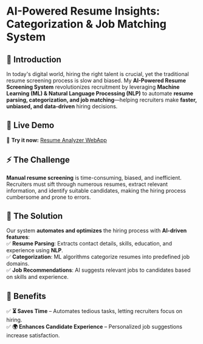 # AI-Powered Resume Insights: Categorization & Job Matching System  

## 📌 Introduction  
In today's digital world, hiring the right talent is crucial, yet the traditional resume screening process is slow and biased. My **AI-Powered Resume Screening System** revolutionizes recruitment by leveraging **Machine Learning (ML) & Natural Language Processing (NLP)** to automate **resume parsing, categorization, and job matching**—helping recruiters make **faster, unbiased, and data-driven** hiring decisions.  

## 🚀 Live Demo  
🎯 **Try it now:** [Resume Analyzer WebApp](https://resume-analyzer-webapp.onrender.com/)

## ⚡ The Challenge  
**Manual resume screening** is time-consuming, biased, and inefficient. Recruiters must sift through numerous resumes, extract relevant information, and identify suitable candidates, making the hiring process cumbersome and prone to errors.  

## 🚀 The Solution  
Our system **automates and optimizes** the hiring process with **AI-driven features**:  
✅ **Resume Parsing**: Extracts contact details, skills, education, and experience using **NLP**.  
✅ **Categorization**: ML algorithms categorize resumes into predefined job domains.  
✅ **Job Recommendations**: AI suggests relevant jobs to candidates based on skills and experience.  

## 🎯 Benefits  
✅ **⏳ Saves Time** – Automates tedious tasks, letting recruiters focus on hiring.   
✅ **🌍 Enhances Candidate Experience** – Personalized job suggestions increase satisfaction.  
